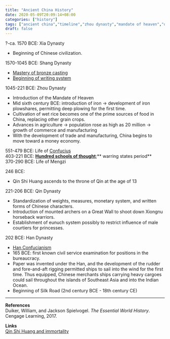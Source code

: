 ```yaml
---
title: "Ancient China History"
date: 2020-05-09T20:09:14+08:00
categories: ["history"]
tags: ["ancient china","timeline","zhou dynasty","mandate of heaven","qin dynasty","han dynasty","warring states period"]
draft: false
---
```

?-ca. 1570 BCE: Xia Dynasty
- Beginning of Chinese civilization.

1570-1045 BCE: Shang Dynasty
- [Mastery of bronze casting](../shang-china-developed-alone/)
- [Beginning of writing system](../shang-china-developed-alone/)

1045-221 BCE: Zhou Dynasty
- Introduction of the Mandate of Heaven
- Mid sixth century BCE: introduction of iron -> development of iron plowshares, permitting deep plowing for the first time.
- Cultivation of wet rice becomes one of the prime sources of food in China, replacing other grain crops.
- Advances in agriculture -> population rose as high as 20 million -> growth of commerce and manufacturing
- With the development of trade and manufacturing, China begins to move toward a money economy. 

551-479 BCE: Life of [Confucius](../confucianism-overview/)  
403-221 BCE: [**Hundred schools of thought**](../hundred-schools-of-thought/);** warring states period**  
370-290 BCE: Life of Mengzi  

246 BCE:
- Qin Shi Huang ascends to the throne of Qin at the age of 13

221-206 BCE: Qin Dynasty
- Standardization of weights, measures, monetary system, and written forms of Chinese characters.
- Introduction of mounted archers on a Great Wall to shoot down Xiongnu horseback warriors.
- Establishment of eunuch system possibly to restrict influence of male courtiers for princesses.

202 BCE: Han Dynasty
- [Han Confucianism](../han-confucianism-overview/)
- 165 BCE: first known civil service examination for positions in the bureaucracy.
- Paper was invented under the Han, and the development of the rudder and fore-and-aft rigging permitted ships to sail into the wind for the first time. Thus equipped, Chinese merchants ships carrying heavy cargoes could sail throughout the islands of Southeast Asia and into the Indian Ocean. 
- Beginning of Silk Road (2nd century BCE - 18th century CE)

---
**References**  
Duiker, William, and Jackson Spielvogel. *The Essential World History*. Cengage Learning, 2017.

**Links**  
[Qin Shi Huang and immortality](../qin-shi-huang-and-immortality/)

